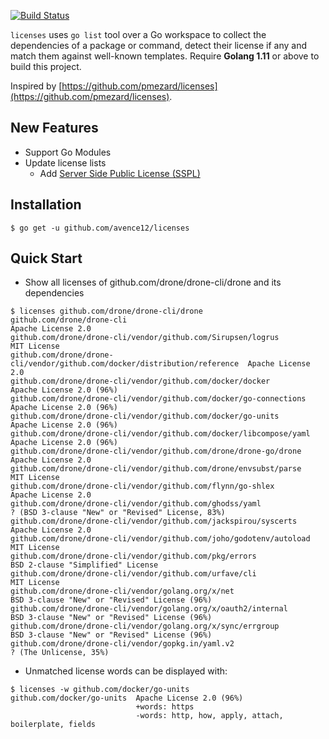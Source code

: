 [![Build Status](https://travis-ci.org/avence12/licenses.png?branch=master)](https://travis-ci.org/avence12/licenses)

`licenses` uses `go list` tool over a Go workspace to collect the dependencies
of a package or command, detect their license if any and match them against
well-known templates. Require **Golang 1.11** or above to build this project.

Inspired by [https://github.com/pmezard/licenses](https://github.com/pmezard/licenses).

## New Features

- Support Go Modules
- Update license lists
    - Add [Server Side Public License (SSPL)](https://www.mongodb.com/licensing/server-side-public-license)

## Installation

```
$ go get -u github.com/avence12/licenses
```

## Quick Start

- Show all licenses of github.com/drone/drone-cli/drone and its dependencies

```
$ licenses github.com/drone/drone-cli/drone
github.com/drone/drone-cli                                                  Apache License 2.0
github.com/drone/drone-cli/vendor/github.com/Sirupsen/logrus                MIT License
github.com/drone/drone-cli/vendor/github.com/docker/distribution/reference  Apache License 2.0
github.com/drone/drone-cli/vendor/github.com/docker/docker                  Apache License 2.0 (96%)
github.com/drone/drone-cli/vendor/github.com/docker/go-connections          Apache License 2.0 (96%)
github.com/drone/drone-cli/vendor/github.com/docker/go-units                Apache License 2.0 (96%)
github.com/drone/drone-cli/vendor/github.com/docker/libcompose/yaml         Apache License 2.0 (96%)
github.com/drone/drone-cli/vendor/github.com/drone/drone-go/drone           Apache License 2.0
github.com/drone/drone-cli/vendor/github.com/drone/envsubst/parse           MIT License
github.com/drone/drone-cli/vendor/github.com/flynn/go-shlex                 Apache License 2.0
github.com/drone/drone-cli/vendor/github.com/ghodss/yaml                    ? (BSD 3-clause "New" or "Revised" License, 83%)
github.com/drone/drone-cli/vendor/github.com/jackspirou/syscerts            Apache License 2.0
github.com/drone/drone-cli/vendor/github.com/joho/godotenv/autoload         MIT License
github.com/drone/drone-cli/vendor/github.com/pkg/errors                     BSD 2-clause "Simplified" License
github.com/drone/drone-cli/vendor/github.com/urfave/cli                     MIT License
github.com/drone/drone-cli/vendor/golang.org/x/net                          BSD 3-clause "New" or "Revised" License (96%)
github.com/drone/drone-cli/vendor/golang.org/x/oauth2/internal              BSD 3-clause "New" or "Revised" License (96%)
github.com/drone/drone-cli/vendor/golang.org/x/sync/errgroup                BSD 3-clause "New" or "Revised" License (96%)
github.com/drone/drone-cli/vendor/gopkg.in/yaml.v2                          ? (The Unlicense, 35%)
```

- Unmatched license words can be displayed with:

```
$ licenses -w github.com/docker/go-units
github.com/docker/go-units  Apache License 2.0 (96%)
                            +words: https
                            -words: http, how, apply, attach, boilerplate, fields
```
